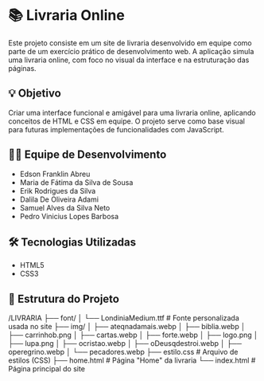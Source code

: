 # 📚 Livraria Online

Este projeto consiste em um site de livraria desenvolvido em equipe como parte de um exercício prático de desenvolvimento web. A aplicação simula uma livraria online, com foco no visual da interface e na estruturação das páginas.

## 💡 Objetivo

Criar uma interface funcional e amigável para uma livraria online, aplicando conceitos de HTML e CSS em equipe. O projeto serve como base visual para futuras implementações de funcionalidades com JavaScript.

## 👨‍💻 Equipe de Desenvolvimento

- Edson Franklin Abreu  
- Maria de Fátima da Silva de Sousa  
- Erik Rodrigues da Silva  
- Dalila De Oliveira Adami  
- Samuel Alves da Silva Neto  
- Pedro Vinicius Lopes Barbosa  

## 🛠️ Tecnologias Utilizadas

- HTML5  
- CSS3  

## 📂 Estrutura do Projeto

/LIVRARIA
├── font/
│ └── LondiniaMedium.ttf # Fonte personalizada usada no site
├── img/
│ ├── ateqnadamais.webp
│ ├── biblia.webp
│ ├── carrinhob.png
│ ├── cartas.webp
│ ├── forte.webp
│ ├── logo.png
│ ├── lupa.png
│ ├── ocristao.webp
│ ├── oDeusqdestroi.webp
│ ├── operegrino.webp
│ └── pecadores.webp
├── estilo.css # Arquivo de estilos (CSS)
├── home.html # Página "Home" da livraria
└── index.html # Página principal do site
